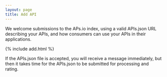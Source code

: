 ```yaml
---
layout: page
title: Add API
---
```

We welcome submissions to the APs.io index, using a valid APIs.json URL describing your APIs, and how consumers can use your APIs in their applications.

{% include add.html %}

If the APIs.json file is accepted, you will receive a message immediately, but then it takes time for the APIs.json to be submitted for processing and rating.

